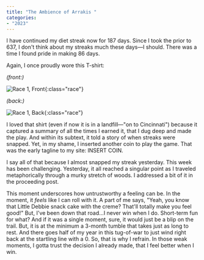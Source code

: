 ```yaml
---
title: "The Ambience of Arrakis "
categories:
- "2023"
---
```


I have continued my diet streak now for 187 days.  Since I took the prior to 637, I don't think about my streaks much these days—I should.  There was a time I found pride in making 86 days. 

Again, I once proudly wore this T-shirt:

*(front:)*

![Race 1, Front](/images/race1a.png){:class="race"}

*(back:)*

![Race 1, Back](/images/race1b.png){:class="race"}

I loved that shirt (even if now it is in a landfill—"on to Cincinnati") because it captured a summary of all the times I earned it, that I dug deep and made the play.  And within its subtext, it told a story of when streaks were snapped.  Yet, in my shame, I inserted another coin to play the game.  That was the early tagline to my site: INSERT COIN.

I say all of that because I almost snapped my streak yesterday.  This week has been challenging.  Yesterday, it all reached a singular point as I traveled metaphorically through a murky stretch of woods.  I addressed a bit of it in the proceeding post.  

This moment underscores how untrustworthy a feeling can be.  In the moment, it *feels* like I can roll with it.  A part of me says, "Yeah, you know that Little Debbie snack cake with the creme?  That'll totally make you feel good!"  But, I've been down that road...I never win when I do.  Short-term fun for what?  And if it was a single moment, sure, it would just be a blip on the trail.  But, it is at the minimum a 3-month tumble that takes just as long to rest.  And there goes half of my year in this tug-of-war to just wind right back at the startling line with a 0.  So, that is why I refrain.  In those weak moments, I gotta trust the decision I already made, that I feel better when I win.




